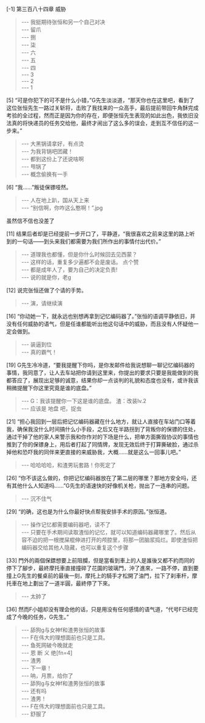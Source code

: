 
[-1] 第三百八十四章 威胁
>--- 我挺期待张恒和另一个自己对决<br>
>--- 留爪<br>
>--- 捌<br>
>--- 柒<br>
>--- 六<br>
>--- 五<br>
>--- 四<br>
>--- 3<br>
>--- 2<br>
>--- 1<br>

[5] “可是你犯下的可不是什么小错，”G先生淡淡道，“那天你也在这里吧，看到了这位张恒先生一路过关斩将，击败了我找来的一众高手，最后提前带回牛角酥完成考验的全过程，然而正是因为你的存在，即便张恒先生表现的如此出色，我依旧没法真的将快递员的任务交给他，最终才闹出了这么多的误会，走到互不信任的这一步来。”
>--- 大黑锅请拿好，有点烫<br>
>--- 为我背锅吧团藏！<br>
>--- 都到这份上了还说啥啊<br>
>--- 甩锅了<br>
>--- 概念偷换有一手<br>

[6] “我……”叛徒保镖哑然。
>--- 人在地上趴，国从天上来<br>
>--- “别信啊，你咋这么憨啊！”.jpg

虽然信不信也没差了<br>

[11] 结果后者却是已经提前一步开口了，平静道，“我很喜欢之前来这里的路上听到的一句话——到头来我们都需要为我们所作出的事情付出代价。”
>--- 道理我也都懂，但是你什么时候回去见西蒙？<br>
>--- 这样的话，重复多少遍都不会是废话。
点个赞<br>
>--- 都是成年人了，要为自己的决定负责!<br>
>--- 说的就是你，老g<br>

[12] 说完张恒还做了个请的手势。
>--- 演，请继续演<br>

[16] “你动她一下，就永远也别想再拿到记忆编码器了。”张恒的语调平静依旧，并没有任何威胁的语气，但是任谁都能听出他这句话中的威胁，而且没有人怀疑他一定会做到。
>--- 装逼到位<br>
>--- 真的霸气！<br>

[19] G先生冷冷道，“要我提醒下你吗，是你发邮件给我说想聊一聊记忆编码器的事情，我同意了，让人去车站把你请到这里来，你提出的要求只要是我能做到的我都答应了，展现出足够的诚意，结果你却一点谈判的礼貌和态度也没有，或许我该稍微提醒下你这里究竟是谁的底盘。”
>--- G：我该提醒你一下这是谁的底盘。
渣：改装lv.2<br>
>--- 应该是 地盘 吧，捉虫<br>

[21] “担心我回到一层后把记忆编码器藏在什么地方，就让人直接在车站门口等着我，确保我没什么时间搞什么小手段，之后又在半路拐到了背叛你的保镖的住处，通过干掉了他的家人来警示我和你作对的下场是什么，把单方面撕毁协议的事情也推到了你的保镖身上，用后者打起了同情牌，发现无效后终于打算撕破脸，通过杀掉他和恐吓我的同伴来更直接的来威胁我，大概……就是这么一回事儿吧。”
>--- 哈哈哈哈，和渣男玩套路！你死定了<br>

[26] “你不该这么做的，你把记忆编码器放在了第二层的哪里？那地方安全吗，还有其他什么人知道吗……”G先生的语速快的好像机关枪，抛出了一连串的问题。
>--- 沉不住气<br>

[29] “的确，这也是为什么你最好快点帮我安排手术的原因。”张恒道。
>--- 操作记忆都需要编码器吧，读不了<br>
>--- 只要在手术期间读取渣恒的记忆，就可以知道编码器藏哪里了。然后从容不迫的把一根搅屎棍伸进打开的颅腔里，将那一团脑浆捣烂。即使渣恒把编码器交给其他人隐藏，也可以重复这个步骤<br>

[33] 門外的兩個保鏢想要上前阻攔，但是當看到車上的人是誰後又都不約而同的停下了腳步，最終摩托車直接撞碎了花園的玻璃門，沖了進來，一路不停，直到要撞上G先生的餐桌前的最後一刻，摩托上的騎手才松開了油門，拉下了刹車杆，摩托車在地上劃出了一道半圓，最終停了下來。
>--- 太帥了<br>

[36] 然而F小姐却没有理会他的话，只是用没有任何感情的语气道，“代号F已经完成了今晚的任务，G先生。”
>--- 舔狗g与女神f和渣男张恒的故事<br>
>--- F在伟大的理想面前也只是工具。<br>
>--- 鱼死网破今晚就走<br>
>--- 恩 断 义 绝[fn=4]<br>
>--- 渣男<br>
>--- 下一章！<br>
>--- 呐，月票，给你了<br>
>--- 舔狗g与女神f和渣男张恒的故事<br>
>--- 还有吗<br>
>--- 渣男！<br>
>--- F在伟大的理想面前也只是工具。<br>
>--- 舒服了<br>
